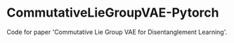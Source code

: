 # CommutativeLieGroupVAE-Pytorch
Code for paper 'Commutative Lie Group VAE for Disentanglement Learning'.
